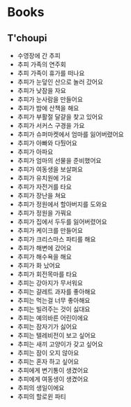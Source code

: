 # Books
## T'choupi
* 수영장에 간 추피
* 추피 가족의 연주회
* 추피 가족이 휴가를 떠나요
* 추피가 눈덮인 산으로 놀러 갔어요
* 추피가 낮잠을 자요
* 추피가 눈사람을 만들어요
* 추피가 밤에 산책을 해요
* 추피가 부활절 달걀을 찾고 있어요
* 추피가 서커스 구경을 가요
* 추피가 슈퍼마켓에서 엄마를 잃어버렸어요
* 추피가 아빠와 다퉜어요
* 추피가 아파요
* 추피가 엄마의 선물을 준비했어요
* 추피가 여동생을 보살펴요
* 추피가 유치원에 가요
* 추피가 자전거를 타요
* 추피가 장난을 쳐요
* 추피가 정원에서 할아버지를 도와요
* 추피가 정원을 가꿔요
* 추피가 집에서 두두를 잃어버렸어요
* 추피가 케이크를 만들어요
* 추피가 크리스마스 파티를 해요
* 추피가 해변에 갔어요
* 추피가 해수욕을 해요
* 추피가 화 났어요
* 추피가 회전목마를 타요
* 추피는 강아지가 무서워요
* 추피는 걀레트 과자를 좋아해요
* 추피는 먹는걸 너무 좋아해요
* 추피는 빌려주는 것이 싫대요
* 추피는 예의바른 어린이에요
* 추피는 잠자기가 싫어요
* 추피는 텔레비전이 보고 싶어요
* 추피는 새끼 고양이가 갖고 싶어요
* 추피는 잠이 오지 않아요
* 추피는 혼자 하고 싶어요
* 추피에게 변기통이 생겼어요
* 추피에게 여동생이 생겼어요
* 추피의 생일이에요
* 추피의 할로윈 파티
